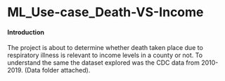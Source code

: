 # ML_Use-case_Death-VS-Income
#### Introduction
The project is about to determine whether death taken place due to respiratory illness is relevant to income levels in a county or not. To understand the same the dataset explored was the CDC data from 2010-2019. (Data folder attached).

